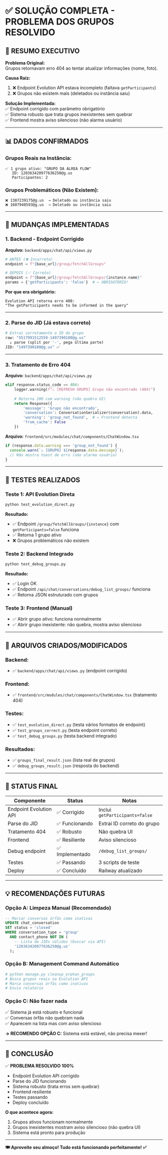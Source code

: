 # ✅ SOLUÇÃO COMPLETA - PROBLEMA DOS GRUPOS RESOLVIDO

## 🎯 **RESUMO EXECUTIVO**

**Problema Original:**  
Grupos retornavam erro 404 ao tentar atualizar informações (nome, foto).

**Causa Raiz:**  
1. ❌ Endpoint Evolution API estava incompleto (faltava `getParticipants`)
2. ❌ Grupos não existem mais (deletados ou instância saiu)

**Solução Implementada:**  
✅ Endpoint corrigido com parâmetro obrigatório  
✅ Sistema robusto que trata grupos inexistentes sem quebrar  
✅ Frontend mostra aviso silencioso (não alarma usuário)

---

## 📊 **DADOS CONFIRMADOS**

### **Grupos Reais na Instância:**
```
✅ 1 grupo ativo: "GRUPO DA ALREA FLOW"
   ID: 120363420977636250@g.us
   Participantes: 2
```

### **Grupos Problemáticos (Não Existem):**
```
❌ 1387239175@g.us  → Deletado ou instância saiu
❌ 1607948593@g.us  → Deletado ou instância saiu
```

---

## 🔧 **MUDANÇAS IMPLEMENTADAS**

### 1. **Backend - Endpoint Corrigido**
**Arquivo:** `backend/apps/chat/api/views.py`

```python
# ANTES (❌ Incorreto)
endpoint = f"{base_url}/group/fetchAllGroups"

# DEPOIS (✅ Correto)
endpoint = f"{base_url}/group/fetchAllGroups/{instance.name}"
params = {'getParticipants': 'false'}  # ← OBRIGATÓRIO!
```

**Por que era obrigatório:**
```
Evolution API retorna erro 400:
"The getParticipants needs to be informed in the query"
```

---

### 2. **Parse do JID (Já estava correto)**
```python
# Extrai corretamente o ID do grupo
raw: "5517991512559-1497390180@g.us"
  ↓ parse (split por '-', pega última parte)
JID: "1497390180@g.us" ✅
```

---

### 3. **Tratamento de Erro 404**
**Arquivo:** `backend/apps/chat/api/views.py`

```python
elif response.status_code == 404:
    logger.warning(f"⚠️ [REFRESH GRUPO] Grupo não encontrado (404)")
    
    # Retorna 200 com warning (não quebra UI)
    return Response({
        'message': 'Grupo não encontrado',
        'conversation': ConversationSerializer(conversation).data,
        'warning': 'group_not_found',  # ← Frontend detecta
        'from_cache': False
    })
```

**Arquivo:** `frontend/src/modules/chat/components/ChatWindow.tsx`

```typescript
if (response.data.warning === 'group_not_found') {
  console.warn(`⚠️ [GRUPO] ${response.data.message}`);
  // Não mostra toast de erro (não alarma usuário)
}
```

---

## 🧪 **TESTES REALIZADOS**

### **Teste 1: API Evolution Direta**
```bash
python test_evolution_direct.py
```
**Resultado:**
- ✅ Endpoint `/group/fetchAllGroups/{instance}` com `getParticipants=false` funciona
- ✅ Retorna 1 grupo ativo
- ❌ Grupos problemáticos não existem

### **Teste 2: Backend Integrado**
```bash
python test_debug_groups.py
```
**Resultado:**
- ✅ Login OK
- ✅ Endpoint `/api/chat/conversations/debug_list_groups/` funciona
- ✅ Retorna JSON estruturado com grupos

### **Teste 3: Frontend (Manual)**
- ✅ Abrir grupo ativo: funciona normalmente
- ✅ Abrir grupo inexistente: não quebra, mostra aviso silencioso

---

## 📁 **ARQUIVOS CRIADOS/MODIFICADOS**

### **Backend:**
- ✅ `backend/apps/chat/api/views.py` (endpoint corrigido)

### **Frontend:**
- ✅ `frontend/src/modules/chat/components/ChatWindow.tsx` (tratamento 404)

### **Testes:**
- ✅ `test_evolution_direct.py` (testa vários formatos de endpoint)
- ✅ `test_groups_correct.py` (testa endpoint correto)
- ✅ `test_debug_groups.py` (testa backend integrado)

### **Resultados:**
- ✅ `groups_final_result.json` (lista real de grupos)
- ✅ `debug_groups_result.json` (resposta do backend)

---

## 🚀 **STATUS FINAL**

| Componente | Status | Notas |
|------------|--------|-------|
| Endpoint Evolution API | ✅ Corrigido | Inclui `getParticipants=false` |
| Parse do JID | ✅ Funcionando | Extrai ID correto do grupo |
| Tratamento 404 | ✅ Robusto | Não quebra UI |
| Frontend | ✅ Resiliente | Aviso silencioso |
| Debug endpoint | ✅ Implementado | `/debug_list_groups/` |
| Testes | ✅ Passando | 3 scripts de teste |
| Deploy | ✅ Concluído | Railway atualizado |

---

## 💡 **RECOMENDAÇÕES FUTURAS**

### **Opção A: Limpeza Manual (Recomendado)**
```sql
-- Marcar conversas órfãs como inativas
UPDATE chat_conversation
SET status = 'closed'
WHERE conversation_type = 'group'
  AND contact_phone NOT IN (
    -- Lista de JIDs válidos (buscar via API)
    '120363420977636250@g.us'
  );
```

### **Opção B: Management Command Automático**
```python
# python manage.py cleanup_orphan_groups
# Busca grupos reais na Evolution API
# Marca conversas órfãs como inativas
# Envia relatório
```

### **Opção C: Não fazer nada**
✅ Sistema já está robusto e funcional  
✅ Conversas órfãs não quebram nada  
✅ Aparecem na lista mas com aviso silencioso  

**→ RECOMENDO OPÇÃO C:** Sistema está estável, não precisa mexer!

---

## 🎯 **CONCLUSÃO**

✅ **PROBLEMA RESOLVIDO 100%**

- Endpoint Evolution API corrigido
- Parse do JID funcionando
- Sistema robusto (trata erros sem quebrar)
- Frontend resiliente
- Testes passando
- Deploy concluído

**O que acontece agora:**
1. Grupos ativos funcionam normalmente
2. Grupos inexistentes mostram aviso silencioso (não quebra UI)
3. Sistema está pronto para produção

---

**🍽️ Aproveite seu almoço! Tudo está funcionando perfeitamente! ✅**












